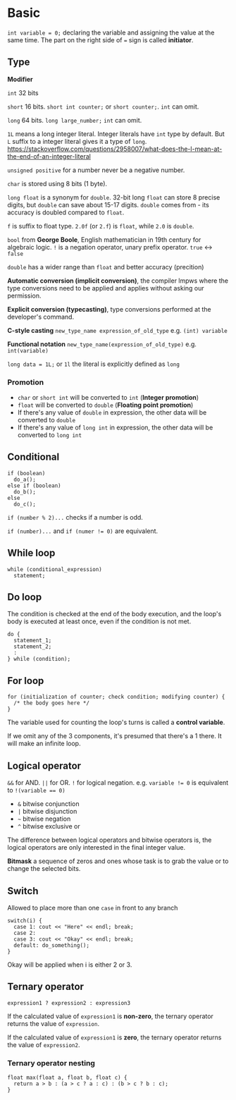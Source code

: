 # Basic

`int variable = 0;` declaring the variable and assigning the value at the same time. The part on the right side of `=` 
sign is called **initiator**.

## Type

**Modifier**

`int` 32 bits

`short` 16 bits. `short int counter;` or `short counter;`. `int` can omit.

`long` 64 bits. `long large_number;` `int` can omit. 

`1L` means a long integer literal. Integer literals have `int` type by default. But `L` suffix to a integer literal gives it a type of `long`. https://stackoverflow.com/questions/2958007/what-does-the-l-mean-at-the-end-of-an-integer-literal

`unsigned positive` for a number never be a negative number.

`char` is stored using 8 bits (1 byte).

`long float` is a synonym for `double`. 32-bit long `float` can store 8 precise digits, but `double` can save about 
15-17 digits. `double` comes from - its accuracy is doubled compared to `float`.

`f` is suffix to float type. `2.0f` (or `2.f`) is `float`, while `2.0` is `double`.

`bool` from **George Boole**, English mathematician in 19th century for algebraic logic. `!` is a negation operator, 
unary prefix operator. `true` <-> `false`

`double` has a wider range than `float` and better accuracy (precition)

**Automatic conversion (implicit conversion)**, the compiler lmpws where the type conversions need to be applied and applies without asking our permission.

**Explicit conversion (typecasting)**, type conversions performed at the developer's command. 

**C-style casting** `new_type_name expression_of_old_type` e.g. `(int) variable`

**Functional notation** `new_type_name(expression_of_old_type)` e.g. `int(variable)`

`long data = 1L;` or `1l` the literal is explicitly defined as `long`

### Promotion

- `char` or `short int` will be converted to `int` (**Integer promotion**)
- `float` will be converted to `double` (**Floating point promotion**)
- If there's any value of `double` in expression, the other data will be converted to `double`
- If there's any value of `long int` in expression, the other data will be converted to `long int`


## Conditional

```
if (boolean)
  do_a();
else if (boolean)
  do_b();
else
  do_c();
```

`if (number % 2)...` checks if a number is odd.

`if (number)...` and `if (numer != 0)` are equivalent.

## While loop

```
while (conditional_expression)
  statement;
```

## Do loop

The condition is checked at the end of the body execution, and the loop's body is executed at least once, even if the 
condition is not met.

```
do {
  statement_1;
  statement_2;
  :
} while (condition);
```

## For loop

```
for (initialization of counter; check condition; modifying counter) {
  /* the body goes here */
}
```

The variable used for counting the loop's turns is called a **control variable**.

If we omit any of the 3 components, it's presumed that there's a 1 there. It will make an infinite loop.

## Logical operator

`&&` for AND. `||` for OR. `!` for logical negation. e.g. `variable != 0` is equivalent to `!(variable == 0)`

- `&` bitwise conjunction
- `|` bitwise disjunction
- `~` bitwise negation
- `^` bitwise exclusive or

The difference between logical operators and bitwise operators is, the logical operators are only interested in the 
final integer value.

**Bitmask** a sequence of zeros and ones whose task is to grab the value or to change the selected bits.

## Switch

Allowed to place more than one `case` in front to any branch

```
switch(i) {
  case 1: cout << "Here" << endl; break;
  case 2:
  case 3: cout << "Okay" << endl; break; 
  default: do_something();
}
```

Okay will be applied when i is either 2 or 3.

## Ternary operator

`expression1 ? expression2 : expression3`

If the calculated value of `expression1` is **non-zero**, the ternary operator returns the value of `expression`.

If the calculated value of `expression1` is **zero**, the ternary operator returns the value of `expression2`.

### Ternary operator nesting

```
float max(float a, float b, float c) {
  return a > b : (a > c ? a : c) : (b > c ? b : c);
}
```


